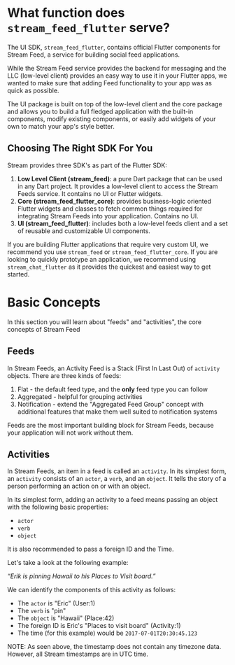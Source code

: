 # What function does `stream_feed_flutter` serve?

The UI SDK, `stream_feed_flutter`, contains official Flutter components for Stream Feed, a service for building social feed applications.

While the Stream Feed service provides the backend for messaging and the LLC (low-level client) provides an easy way to use it in your Flutter apps, we wanted to make sure that adding Feed functionality to your app was as quick as possible.

The UI package is built on top of the low-level client and the core package and allows you to build a full fledged application with the built-in components, modify existing components, or easily add widgets of your own to match your app's style better.

## Choosing The Right SDK For You
Stream provides three SDK's as part of the Flutter SDK:
1. <b>Low Level Client (stream_feed)</b>: a pure Dart package that can be used in any Dart project. It provides a low-level client to access the Stream Feeds service. It contains no UI or Flutter widgets.
2. <b>Core (stream_feed_flutter_core)</b>: provides business-logic oriented Flutter widgets and classes to fetch common things required for integrating Stream Feeds into your application. Contains no UI.
3. <b>UI (stream_feed_flutter)</b>: includes both a low-level feeds client and a set of reusable and customizable UI components.

If you are building Flutter applications that require very custom UI, we recommend you use `stream_feed` or `stream_feed_flutter_core`. If you are looking to quickly prototype an application, we recommend using `stream_chat_flutter` as it provides the quickest and easiest way to get started.

# Basic Concepts
In this section you will learn about "feeds" and "activities", the core concepts of Stream Feed

## Feeds
In Stream Feeds, an Activity Feed is a Stack (First In Last Out) of `activity` objects. There are three kinds of feeds:

1. Flat - the default feed type, and the **only** feed type you can follow
2. Aggregated - helpful for grouping activities
3. Notification - extend the "Aggregated Feed Group" concept with additional features that make them well suited to notification systems

Feeds are the most important building block for Stream Feeds, because your application will not work without them.

## Activities
In Stream Feeds, an item in a feed is called an `activity`. In its simplest form, an `activity` consists of an `actor`, a `verb`, and an `object`. It tells the story of a person performing an action on or with an object.

In its simplest form, adding an activity to a feed means passing an object with the following basic properties:
* `actor`
* `verb`
* `object`

It is also recommended to pass a foreign ID and the Time.

Let's take a look at the following example:

_“Erik is pinning Hawaii to his Places to Visit board.”_

We can identify the components of this activity as follows:
* The `actor` is "Eric" (User:1)
* The `verb` is "pin"
* The `object` is "Hawaii" (Place:42)
* The foreign ID is Eric's "Places to visit board"  (Activity:1)
* The time (for this example) would be `2017-07-01T20:30:45.123`

NOTE: As seen above, the timestamp does not contain any timezone data. However, all Stream timestamps are in UTC time.